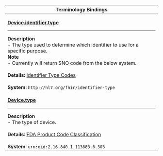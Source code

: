 |Terminology Bindings|
|---|
|<p>**[Device.identifier.type](http://hl7.org/fhir/dstu2/datatypes-definitions.html#Identifier.type)**<hr>**Description**<br>- The type used to determine which identifier to use for a specific purpose.<br>**Note**<br>- Currently will return SNO code from the below system.<br><br>**Details:** [Identifier Type Codes](http://hl7.org/fhir/DSTU2/valueset-identifier-type.html)<br><br>**System:** `http://hl7.org/fhir/identifier-type`|
|<p>**[Device.type](http://hl7.org/fhir/DSTU2/device-definitions.html#Device.type)**<hr>**Description**<br>- The type of device.<br><br>**Details:** [FDA Product Code Classification](https://www.fda.gov/MedicalDevices/DeviceRegulationandGuidance/Overview/ClassifyYourDevice/ucm051668.htm)<br><br>**System:** `urn:oid:2.16.840.1.113883.6.303`|
